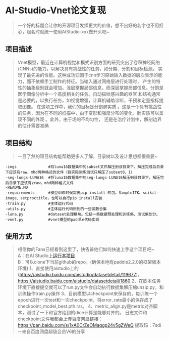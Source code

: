 # AI-Studio-Vnet论文复现
> 一个好的标题会让你的开源项目发挥更大的价值，想不出好的名字也不用担心，起名时就统一使用AIStudio-xxx做开头吧~

## 项目描述
> Vnet模型，最近在计算机视觉和模式识别方面的研究突出了卷积神经网络(CNNs)的能力，以解决具有挑战性的任务，如分类、分割和目标检测。
> 实现了最先进的性能。这种成功归因于cnn学习原始输入数据的层次表示的能力，而不依赖手工制作的特征。当输入通过网络层进行处理时，
> 产生的特性的抽象级别就会增加。浅层掌握局部信息，而深层掌握局部信息。分割是医学图像分析中一个高度相关的任务。自动描绘感兴趣的器官
> 和结构通常是必要的，以执行任务，如视觉增强，计算机辅助诊断，干预和定量指标提取图像。
> 在这项工作中，我们的目标是分割肺实质 。这是一个具有挑战性的任务，因为在不同的扫描中，由于变形和强度分布的变化，肺实质可以呈现不同的外观
> 。此外，由于场的不均匀性， 还是在治疗计划中，解剖边界的估计需要准确

## 项目结构
> 一目了然的项目结构能帮助更多人了解，目录树以及设计思想都很重要~
```
-imgs              #将luna16数据集中的subset文件解压到该目录下。解压完成后目录下应该有raw，mhd两种格式的文件（我实际训练测试只解压了subset0、1）
-seg-lungs-LUNA16  #将luna16数据集中的seg-lungs-LUNA16解压到该目录下。解压完后目录下应该有zraw，mhd两种格式文件
-README.MD
-requirements      #模型训练时候需要pip install 的包。SimpleITK、scikit-image、setproctitle，也可以自行pip install安装
-train.py          #主体运行代码
-utils.py          #主体运行代码用到的一些函数合集
-luna.py           #dataset处理模块。包括一些数据预处理和训练集、测试集划分。
-vnet.py           #vnet模型的paddle代码实现
```
## 使用方式
> 相信你的Fans已经看到这里了，快告诉他们如何快速上手这个项目吧~  
A：在AI Studio上[运行本项目](https://aistudio.baidu.com/aistudio/clusterprojectdetail/3432461/trainTask)  
B：可以clone下当前github的repo。(确保本地有paddle2.2.0的框架版本环境)
> 1、直接使用aistudio上的(https://aistudio.baidu.com/aistudio/datasetdetail/119677)，https://aistudio.baidu.com/aistudio/datasetdetail/1860
> 2、在脚本任务环境下直接提交就可以了run.py文件会自动执行数据集解压缩unzip.py，和训练操作train.py操作
> 3、目前模型以checkpoint来保存的，每训练一个epoch进行一次test和一次checkpoint。将error_rate最小的保存成了checkpoint_model_best.pth.rar。
> 4、metric_align.py是metric对齐脚本，测试了一下和官方给到的dice计算是能够对齐的。
> 日志文件和checkpoint文件我都会上传百度网盘链接：https://pan.baidu.com/s/1xA0CrZeOMaqgp24v5gZWeQ 
提取码：7sdi 
--来自百度网盘超级会员V6的分享
